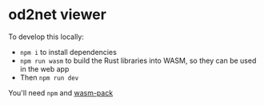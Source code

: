 # od2net viewer

To develop this locally:

- `npm i` to install dependencies
- `npm run wasm` to build the Rust libraries into WASM, so they can be used in the web app
- Then `npm run dev`

You'll need `npm` and [wasm-pack](https://rustwasm.github.io/wasm-pack/installer/)
